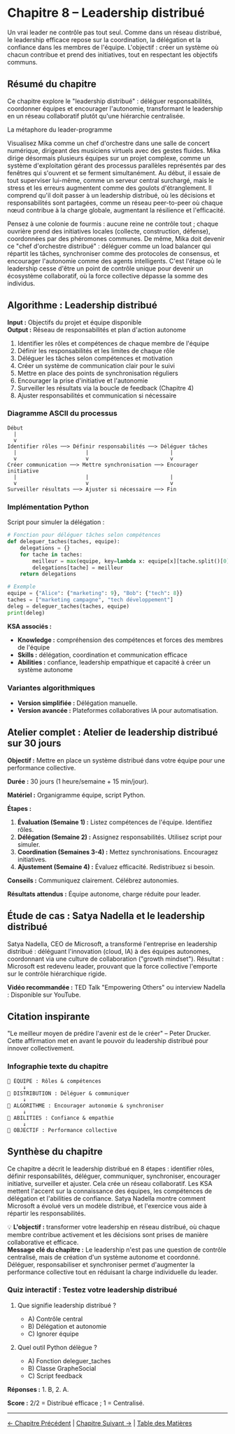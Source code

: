 # Chapitre 8 – Leadership distribué

Un vrai leader ne contrôle pas tout seul. Comme dans un réseau distribué, le leadership efficace repose sur la coordination, la délégation et la confiance dans les membres de l'équipe. L'objectif : créer un système où chacun contribue et prend des initiatives, tout en respectant les objectifs communs.

## Résumé du chapitre
Ce chapitre explore le "leadership distribué" : déléguer responsabilités, coordonner équipes et encourager l'autonomie, transformant le leadership en un réseau collaboratif plutôt qu'une hiérarchie centralisée.

La métaphore du leader-programme

Visualisez Mika comme un chef d'orchestre dans une salle de concert numérique, dirigeant des musiciens virtuels avec des gestes fluides. Mika dirige désormais plusieurs équipes sur un projet complexe, comme un système d'exploitation gérant des processus parallèles représentés par des fenêtres qui s'ouvrent et se ferment simultanément. Au début, il essaie de tout superviser lui-même, comme un serveur central surchargé, mais le stress et les erreurs augmentent comme des goulots d'étranglement. Il comprend qu'il doit passer à un leadership distribué, où les décisions et responsabilités sont partagées, comme un réseau peer-to-peer où chaque nœud contribue à la charge globale, augmentant la résilience et l'efficacité.

Pensez à une colonie de fourmis : aucune reine ne contrôle tout ; chaque ouvrière prend des initiatives locales (collecte, construction, défense), coordonnées par des phéromones communes. De même, Mika doit devenir ce "chef d'orchestre distribué" : déléguer comme un load balancer qui répartit les tâches, synchroniser comme des protocoles de consensus, et encourager l'autonomie comme des agents intelligents. C'est l'étape où le leadership cesse d'être un point de contrôle unique pour devenir un écosystème collaboratif, où la force collective dépasse la somme des individus.

## Algorithme : Leadership distribué

**Input :** Objectifs du projet et équipe disponible  
**Output :** Réseau de responsabilités et plan d'action autonome

1. Identifier les rôles et compétences de chaque membre de l'équipe
2. Définir les responsabilités et les limites de chaque rôle
3. Déléguer les tâches selon compétences et motivation
4. Créer un système de communication clair pour le suivi
5. Mettre en place des points de synchronisation réguliers
6. Encourager la prise d'initiative et l'autonomie
7. Surveiller les résultats via la boucle de feedback (Chapitre 4)
8. Ajuster responsabilités et communication si nécessaire

### Diagramme ASCII du processus

```
Début
  |
  v
Identifier rôles ──> Définir responsabilités ──> Déléguer tâches
  |                      |                          |
  v                      v                          v
Créer communication ──> Mettre synchronisation ──> Encourager initiative
  |                      |                          |
  v                      v                          v
Surveiller résultats ──> Ajuster si nécessaire ──> Fin
```

### Implémentation Python

Script pour simuler la délégation :

```python
# Fonction pour déléguer tâches selon compétences
def deleguer_taches(taches, equipe):
    delegations = {}
    for tache in taches:
        meilleur = max(equipe, key=lambda x: equipe[x][tache.split()[0]])  # Simple matching
        delegations[tache] = meilleur
    return delegations

# Exemple
equipe = {"Alice": {"marketing": 9}, "Bob": {"tech": 8}}
taches = ["marketing campagne", "tech développement"]
deleg = deleguer_taches(taches, equipe)
print(deleg)
```

**KSA associés :**
- **Knowledge :** compréhension des compétences et forces des membres de l'équipe
- **Skills :** délégation, coordination et communication efficace
- **Abilities :** confiance, leadership empathique et capacité à créer un système autonome

### Variantes algorithmiques
- **Version simplifiée :** Délégation manuelle.
- **Version avancée :** Plateformes collaboratives IA pour automatisation.

## Atelier complet : Atelier de leadership distribué sur 30 jours

**Objectif :** Mettre en place un système distribué dans votre équipe pour une performance collective.

**Durée :** 30 jours (1 heure/semaine + 15 min/jour).

**Matériel :** Organigramme équipe, script Python.

**Étapes :**
1. **Évaluation (Semaine 1) :** Listez compétences de l'équipe. Identifiez rôles.
2. **Délégation (Semaine 2) :** Assignez responsabilités. Utilisez script pour simuler.
3. **Coordination (Semaines 3-4) :** Mettez synchronisations. Encouragez initiatives.
4. **Ajustement (Semaine 4) :** Évaluez efficacité. Redistribuez si besoin.

**Conseils :** Communiquez clairement. Célébrez autonomies.

**Résultats attendus :** Équipe autonome, charge réduite pour leader.

## Étude de cas : Satya Nadella et le leadership distribué

Satya Nadella, CEO de Microsoft, a transformé l'entreprise en leadership distribué : déléguant l'innovation (cloud, IA) à des équipes autonomes, coordonnant via une culture de collaboration ("growth mindset"). Résultat : Microsoft est redevenu leader, prouvant que la force collective l'emporte sur le contrôle hiérarchique rigide.

**Vidéo recommandée :** TED Talk "Empowering Others" ou interview Nadella : Disponible sur YouTube.

## Citation inspirante

"Le meilleur moyen de prédire l'avenir est de le créer" – Peter Drucker. Cette affirmation met en avant le pouvoir du leadership distribué pour innover collectivement.

### Infographie texte du chapitre

```
👥 ÉQUIPE : Rôles & compétences
     ↓
🔗 DISTRIBUTION : Déléguer & communiquer
     ↓
🔄 ALGORITHME : Encourager autonomie & synchroniser
     ↓
🤝 ABILITIES : Confiance & empathie
     ↓
🎯 OBJECTIF : Performance collective
```

## Synthèse du chapitre
Ce chapitre a décrit le leadership distribué en 8 étapes : identifier rôles, définir responsabilités, déléguer, communiquer, synchroniser, encourager initiative, surveiller et ajuster. Cela crée un réseau collaboratif. Les KSA mettent l'accent sur la connaissance des équipes, les compétences de délégation et l'abilities de confiance. Satya Nadella montre comment Microsoft a évolué vers un modèle distribué, et l'exercice vous aide à répartir les responsabilités.

💡 **L'objectif :** transformer votre leadership en réseau distribué, où chaque membre contribue activement et les décisions sont prises de manière collaborative et efficace.  
**Message clé du chapitre :** Le leadership n'est pas une question de contrôle centralisé, mais de création d'un système autonome et coordonné. Déléguer, responsabiliser et synchroniser permet d'augmenter la performance collective tout en réduisant la charge individuelle du leader.

### Quiz interactif : Testez votre leadership distribué

1. Que signifie leadership distribué ?
   - A) Contrôle central
   - B) Délégation et autonomie
   - C) Ignorer équipe

2. Quel outil Python délègue ?
   - A) Fonction deleguer_taches
   - B) Classe GrapheSocial
   - C) Script feedback

**Réponses :** 1. B, 2. A.

**Score :** 2/2 = Distribué efficace ; 1 = Centralisé.

---

[← Chapitre Précédent](chapitre_7_debugger_sa_vie.md) | [Chapitre Suivant →](chapitre_9_l_optimisation_continue.md) | [Table des Matières](SUMMARY.md)
